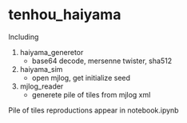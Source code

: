 # tenhou_haiyama
Including
1. haiyama_generetor
    * base64 decode, mersenne twister, sha512
2. haiyama_sim
    * open mjlog, get initialize seed
3. mjlog_reader
    * generete pile of tiles from mjlog xml

 Pile of tiles reproductions appear in notebook.ipynb